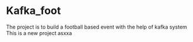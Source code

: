 # Kafka_foot
The project is to build a football based event with the help of kafka system
This is a new project
asxxa
